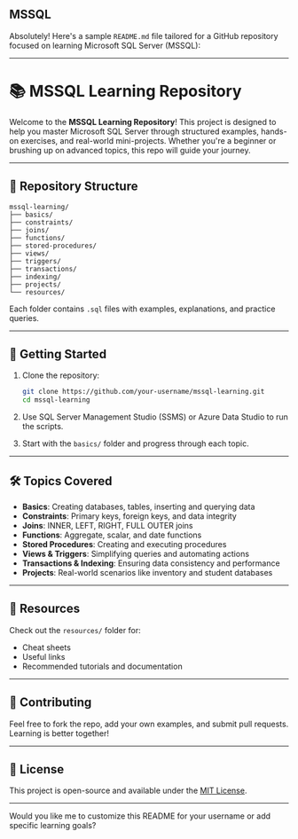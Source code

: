 
## MSSQL

Absolutely! Here's a sample `README.md` file tailored for a GitHub repository focused on learning Microsoft SQL Server (MSSQL):

---

# 📚 MSSQL Learning Repository

Welcome to the **MSSQL Learning Repository**! This project is designed to help you master Microsoft SQL Server through structured examples, hands-on exercises, and real-world mini-projects. Whether you're a beginner or brushing up on advanced topics, this repo will guide your journey.

---

## 🧭 Repository Structure

```
mssql-learning/
├── basics/
├── constraints/
├── joins/
├── functions/
├── stored-procedures/
├── views/
├── triggers/
├── transactions/
├── indexing/
├── projects/
└── resources/
```

Each folder contains `.sql` files with examples, explanations, and practice queries.

---

## 🚀 Getting Started

1. Clone the repository:
   ```bash
   git clone https://github.com/your-username/mssql-learning.git
   cd mssql-learning
   ```

2. Use SQL Server Management Studio (SSMS) or Azure Data Studio to run the scripts.

3. Start with the `basics/` folder and progress through each topic.

---

## 🛠️ Topics Covered

- **Basics**: Creating databases, tables, inserting and querying data
- **Constraints**: Primary keys, foreign keys, and data integrity
- **Joins**: INNER, LEFT, RIGHT, FULL OUTER joins
- **Functions**: Aggregate, scalar, and date functions
- **Stored Procedures**: Creating and executing procedures
- **Views & Triggers**: Simplifying queries and automating actions
- **Transactions & Indexing**: Ensuring data consistency and performance
- **Projects**: Real-world scenarios like inventory and student databases

---

## 📎 Resources

Check out the `resources/` folder for:
- Cheat sheets
- Useful links
- Recommended tutorials and documentation

---

## 🤝 Contributing

Feel free to fork the repo, add your own examples, and submit pull requests. Learning is better together!

---

## 📄 License

This project is open-source and available under the [MIT License](LICENSE).

---

Would you like me to customize this README for your username or add specific learning goals?
